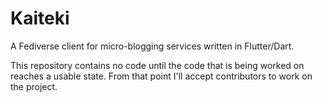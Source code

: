 # Kaiteki
A Fediverse client for micro-blogging services written in Flutter/Dart.

This repository contains no code until the code that is being worked on reaches a usable state. From that point I'll accept contributors to work on the project.
